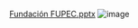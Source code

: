 [Fundación FUPEC.pptx](https://github.com/user-attachments/files/16972069/Fundacion.FUPEC.pptx)
![image](https://github.com/user-attachments/assets/1e921026-c95e-44d4-831c-6268fe35a0f1)
